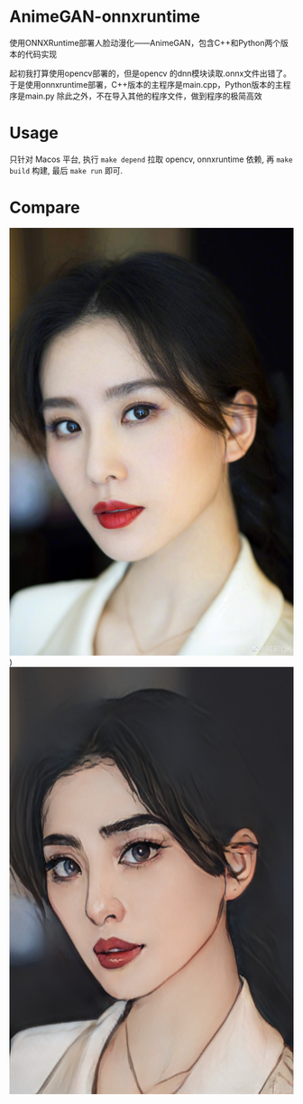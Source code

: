 # AnimeGAN-onnxruntime
使用ONNXRuntime部署人脸动漫化——AnimeGAN，包含C++和Python两个版本的代码实现

起初我打算使用opencv部署的，但是opencv 的dnn模块读取.onnx文件出错了。
于是使用onnxruntime部署，C++版本的主程序是main.cpp，Python版本的主程序是main.py
除此之外，不在导入其他的程序文件，做到程序的极简高效
# Usage
只针对 Macos 平台, 执行 `make depend` 拉取 opencv, onnxruntime 依赖, 再 `make build` 构建, 最后 `make run` 即可.
# Compare
![alt "liushishi.jpg"](liushishi.jpg))
![alt "liushishi_demo.jpg](liushishi_demo.jpg)